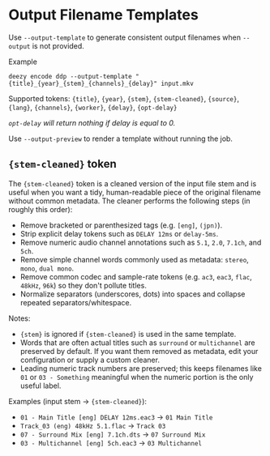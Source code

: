 # Output Filename Templates

Use `--output-template` to generate consistent output filenames when `--output` is not provided.

Example

```
deezy encode ddp --output-template "{title}_{year}_{stem}_{channels}_{delay}" input.mkv
```

Supported tokens: `{title}`, `{year}`, `{stem}`, `{stem-cleaned}`, `{source}`, `{lang}`, `{channels}`, `{worker}`, `{delay}`, `{opt-delay}`

_`opt-delay` will return nothing if delay is equal to 0._

Use `--output-preview` to render a template without running the job.

## `{stem-cleaned}` token

The `{stem-cleaned}` token is a cleaned version of the input file stem and is useful when you want a tidy, human-readable piece of the original filename without common metadata. The cleaner performs the following steps (in roughly this order):

- Remove bracketed or parenthesized tags (e.g. `[eng]`, `(jpn)`).
- Strip explicit delay tokens such as `DELAY 12ms` or `delay-5ms`.
- Remove numeric audio channel annotations such as `5.1`, `2.0`, `7.1ch`, and `5ch`.
- Remove simple channel words commonly used as metadata: `stereo`, `mono`, `dual mono`.
- Remove common codec and sample-rate tokens (e.g. `ac3`, `eac3`, `flac`, `48kHz`, `96k`) so they don't pollute titles.
- Normalize separators (underscores, dots) into spaces and collapse repeated separators/whitespace.

Notes:

- `{stem}` is ignored if `{stem-cleaned}` is used in the same template.
- Words that are often actual titles such as `surround` or `multichannel` are preserved by default. If you want them removed as metadata, edit your configuration or supply a custom cleaner.
- Leading numeric track numbers are preserved; this keeps filenames like `01` or `03 - Something` meaningful when the numeric portion is the only useful label.

Examples (input stem -> `{stem-cleaned}`):

- `01 - Main Title [eng] DELAY 12ms.eac3` -> `01 Main Title`
- `Track_03 (eng) 48kHz 5.1.flac` -> `Track 03`
- `07 - Surround Mix [eng] 7.1ch.dts` -> `07 Surround Mix`
- `03 - Multichannel [eng] 5ch.eac3` -> `03 Multichannel`
